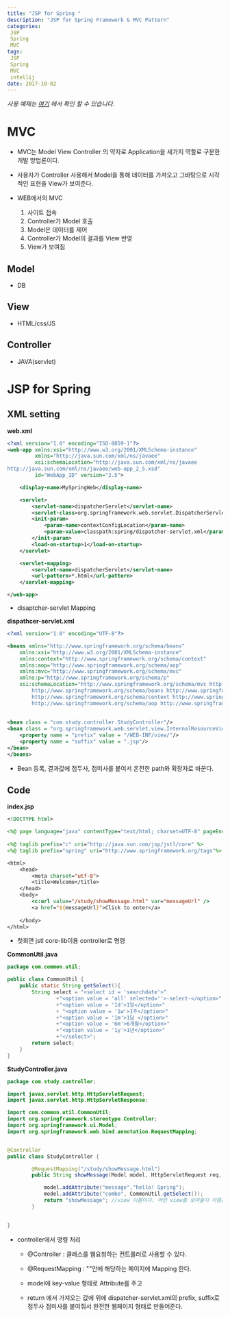 ```yaml
---
title: "JSP for Spring "
description: "JSP for Spring Framework & MVC Pattern"
categories: 
 JSP 
 Spring
 MVC
tags: 
 JSP
 Spring
 MVC
 intellij
date: 2017-10-02 
---
```


_사용 예제는 [여기](https://github.com/kwakkwakkwak/JSP_Spring) 에서 확인 할 수 있습니다._

# MVC

* MVC는 Model View Controller 의 약자로 Application을 세가지 역할로 구분한 개발 방법론이다.

* 사용자가 Controller 사용해서 Model을 통해 데이터를 가져오고 그바탕으로 시각적인 표현을 View가 보여준다.

* WEB에서의 MVC
    1. 사이트 접속
    2. Controller가 Model 호출
    3. Model은 데이터를 제어
    4. Controller가 Model의 결과를 View 반영
    5. View가 보여짐
    
## Model
* DB

## View
* HTML/css/JS

## Controller
* JAVA(servlet)

# JSP for Spring

## XML setting 

**web.xml**
```xml
<?xml version="1.0" encoding="ISO-8859-1"?>
<web-app xmlns:xsi="http://www.w3.org/2001/XMLSchema-instance"
         xmlns="http://java.sun.com/xml/ns/javaee"
         xsi:schemaLocation="http://java.sun.com/xml/ns/javaee
http://java.sun.com/xml/ns/javaee/web-app_2_5.xsd"
         id="WebApp_ID" version="2.5">

    <display-name>MySpringWeb</display-name>

    <servlet>
        <servlet-name>dispatcherServlet</servlet-name>
        <servlet-class>org.springframework.web.servlet.DispatcherServlet</servlet-class>
        <init-param>
            <param-name>contextConfigLocation</param-name>
            <param-value>classpath:spring/dispatcher-servlet.xml</param-value>
        </init-param>
        <load-on-startup>1</load-on-startup>
    </servlet>

    <servlet-mapping>
        <servlet-name>dispatcherServlet</servlet-name>
        <url-pattern>*.html</url-pattern>
    </servlet-mapping>

</web-app>

```
* disaptcher-servlet Mapping

**dispathcer-servlet.xml**
```xml
<?xml version="1.0" encoding="UTF-8"?>

<beans xmlns="http://www.springframework.org/schema/beans"
	xmlns:xsi="http://www.w3.org/2001/XMLSchema-instance"
	xmlns:context="http://www.springframework.org/schema/context"
	xmlns:aop="http://www.springframework.org/schema/aop"
	xmlns:mvc="http://www.springframework.org/schema/mvc"
	xmlns:p="http://www.springframework.org/schema/p"
	xsi:schemaLocation="http://www.springframework.org/schema/mvc http://www.springframework.org/schema/mvc/spring-mvc-3.2.xsd
		http://www.springframework.org/schema/beans http://www.springframework.org/schema/beans/spring-beans.xsd
		http://www.springframework.org/schema/context http://www.springframework.org/schema/context/spring-context.xsd
		http://www.springframework.org/schema/aop http://www.springframework.org/schema/aop/spring-aop-3.2.xsd">
    
  
<bean class = "com.study.controller.StudyController"/>
<bean class = "org.springframework.web.servlet.view.InternalResourceViewResolver" p:order="1">
	<property name = "prefix" value = "/WEB-INF/view/"/>
	<property name = "suffix" value = ".jsp"/>
</bean>
</beans>

```
* Bean 등록, 결과값에 접두사, 접미사를 붙여서 온전한 path와 확장자로 바꾼다.

## Code

**index.jsp**
```jsp
<!DOCTYPE html>

<%@ page language="java" contentType="text/html; charset=UTF-8" pageEncoding="UTF-8"%>
    
<%@ taglib prefix="c" uri="http://java.sun.com/jsp/jstl/core" %>
<%@ taglib prefix="spring" uri="http://www.springframework.org/tags"%>

<html>
	<head>
		<meta charset="utf-8">
		<title>Welcome</title>
	</head> 
	<body>
		<c:url value="/study/showMessage.html" var="messageUrl" />
		<a href="${messageUrl}">Click to enter</a>
	
	</body>
</html>

```

* 첫회면 jstl core-lib이용 controller로 명령


**CommonUtil.java**

```java
package com.common.util;

public class CommonUtil {
    public static String getSelect(){
        String select = "<select id = 'searchdate'>"
                +"<option value = 'all' selected=''>-select-</option>"
                +"<option value = '1d'>1일</option>"
                + "<option value = '1w'>1주</option>"
                +"<option value = '1m'>1달 </option>"
                +"<option value = '6m'>6개월</option>"
                +"<option value = '1y'>1년</option>"
                +"</select>";
        return select;
    }
}
```
**StudyController.java**
```java
package com.study.controller;

import javax.servlet.http.HttpServletRequest;
import javax.servlet.http.HttpServletResponse;

import com.common.util.CommonUtil;
import org.springframework.stereotype.Controller;
import org.springframework.ui.Model;
import org.springframework.web.bind.annotation.RequestMapping;


@Controller
public class StudyController {

		@RequestMapping("/study/showMessage.html")
		public String showMessage(Model model, HttpServletRequest req, HttpServletResponse res) {

			model.addAttribute("message","hello! Spring");
			model.addAttribute("combo", CommonUtil.getSelect());
			return "showMessage"; //view 이름이다. 어떤 view를 보여줄지 이름을 정해줌.
		}		

	
}

```

* controller에서 명령 처리

    * @Controller : 클래스를 웹요청하는 컨트롤러로 사용할 수 있다.
    
    * @RequestMapping : ""안에 해당하는 페이지에 Mapping 한다.
    
    * model에 key-value 형태로 Attribute를 주고
    
    * return 에서 가져오는 값에 위에 dispatcher-servlet.xml의 prefix, suffix로 접두사 접미사를 붙여줘서 완전한 웹페이지 형태로 만들어준다.
    